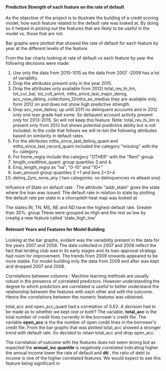 
#### Predictive Strength of each feature on the rate of default

As the objective of the project is to illustrate the building of a credit scoring model, how each feature related to the default rate was looked at. By doing so it helped in picking out the features that are likely to be useful in the model vs. those that are not. 

Bar graphs were plotted that showed the rate of default for each feature by year  at the different levels of the feature. 


From the bar charts looking at rate of default vs each feature by year the following decisions were made:
1. Use only the data from 2010-1015 as the data from 2007 -2009 has a lot of variabilty.
2. Drop the attributes present only in the year 2015.
3. Drop the attributes only available from 2012( total_rev_hi_lim, tot_cur_bal, tot_coll_amnt, mths_since_last_major_derog, acc_now_delinq, collections_12mths_ex_med)as they are available only form 2012 on and does not show high predictive strength.
4. Drop acc_now_delinq: up until 2011 no delinquent accounts and in 2012 only one loan grade had some. So deliquent account activity present only for 2013-2015. So will not keep this feature. Note: total_rev_hi_lim is present only from 2012 but shows potential predictive ability but is not included.
In the code that follows we will re-bin the following attributes based on similarity in default rates.
5. For the attributes mths_since_last_delinq_quant and mths_since_last_record_quant included the category "missing" with the 6+ category.
6. For home_regrp include the category "OTHER" with the "Rent" group.
7. length_credithist_quant: group quantiles 3 and 4.
8. Emp_length_regrp as "na", "0-10" and "10+"
9. loan_amount group quantiles 0 +1 and bins 2+3+4
10. delinq_2yrs_none_any ( two categories: no delinquencies vs atleast one)

Influence of State on default rate :
The attribute "addr_state" gives the state where the loan was issued. The default rate in relation to state by plotting the default rate per state in a choropleth heat map was looked at.

The states IN, TN, MS, NE and ND have the highest default rate. Greater than 30%.  group These were grouped as High and the rest as low by creatig a new feature called 'state_high_low'

#### Relevant Years and Features for Model Building

Looking at the bar graphs, evident was the variability present in the data for the years 2007 and 2008. The data collected in 2007 and 2008 reflect the fact that lending club was in its early stages and its loan approval strategy had room for improvement. The trends from 2009 onwards appeared to be more stable. For model building only the data from 2009 and after was kept  and dropped 2007 and 2008.
 
Correlations between columns :
Machine learning methods are usually robust in the presence of correlated predictors. However understanding the degree to which predictors are correlated is useful to better understand the relationship between the features with each other and with the outcome. Hence  the correlations between the numeric features was obtained.


total_acc and open_acc_quant had a correlation of 0.62. A decision had to be made as to whether we kept one or both? The variable, **total_acc** is the total number of credit lines currently in the borrower's credit file. The variable **open_acc** is the the number of open credit lines in the borrower's credit file. From the bar graphs that was plotted total_acc showed a stronger trend with default rate. So decided to  retain total_acc and drop open_acc.

The correlation of outcome with the features does not seem strong but as expected the **annual_inc quantile** is negatively correlated indicating higher the annual income lower the rate of default and **dti** , the ratio of debt to income is one of the higher correlated features. We would expect to see this feature being significant in 

